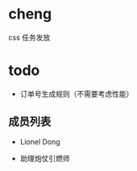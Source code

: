 cheng
==============

css 任务发放

todo
======

- 订单号生成规则（不需要考虑性能）

成员列表
--------

- Lionel Dong

- 助理炮仗引燃师
